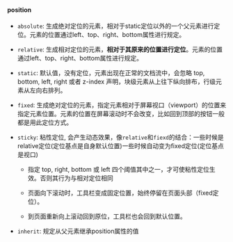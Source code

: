 #### position

* `absolute`: 生成绝对定位的元素，相对于static定位以外的一个父元素进行定位。元素的位置通过left、top、right、bottom属性进行规定。

* `relative`: 生成相对定位的元素，**相对于其原来的位置进行定位**。元素的位置通过left、top、right、bottom属性进行规定。

* `static`: 默认值，没有定位，元素出现在正常的文档流中，会忽略 top, bottom, left, right 或者 z-index 声明，块级元素从上往下纵向排布，⾏级元素从左向右排列。

* `fixed`: 生成绝对定位的元素，指定元素相对于屏幕视⼝（viewport）的位置来指定元素位置。元素的位置在屏幕滚动时不会改变，⽐如回到顶部的按钮⼀般都是⽤此定位⽅式。

* `sticky`: 粘性定位, 会产生动态效果，像`relative`和`fiexd`的结合：一些时候是relative定位(定位基点是自身默认位置)一些时候自动变为fixed定位(定位基点是视口)
  
  * 指定 top, right, bottom 或 left 四个阈值其中之一，才可使粘性定位生效。否则其行为与相对定位相同

  * 页面向下滚动时，工具栏变成固定位置，始终停留在页面头部（fixed定位）。

  * 到页面重新向上滚动回到原位，工具栏也会回到默认位置。

* `inherit`: 规定从父元素继承position属性的值

